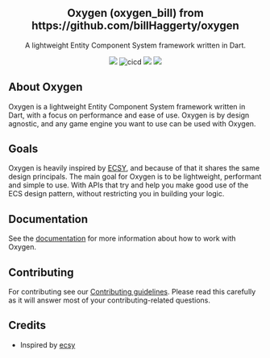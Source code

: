 <h2 align="center">
  Oxygen (oxygen_bill) from https://github.com/billHaggerty/oxygen
</h2>

<p align="center">
  A lightweight Entity Component System framework written in Dart.
</p>

<p align="center">
  <a title="Pub" href="https://pub.dartlang.org/packages/oxygen" ><img src="https://img.shields.io/pub/v/oxygen.svg?style=popout" /></a>
  <img src="https://github.com/flame-engine/oxygen/workflows/cicd/badge.svg?branch=master&event=push" alt="cicd" />
  <a title="Dependencies" href="https://github.com/flame-engine/oxygen/blob/master/pubspec.yaml"><img src="https://img.shields.io/librariesio/release/pub/oxygen?label=dependencies"></a>
  <a title="Discord" href="https://discord.gg/JUwwvNryDz" ><img src="https://img.shields.io/discord/509714518008528896.svg" /></a>
</p>

## About Oxygen

Oxygen is a lightweight Entity Component System framework written in Dart, with a focus on performance and ease of use. Oxygen is by design agnostic, and any game engine you want to use can be used with Oxygen.

## Goals

Oxygen is heavily inspired by [ECSY](https://ecsy.io/), and because of that it shares the same design principals. The main goal for Oxygen is to be lightweight, performant and simple to use. With APIs that try and help you make good use of the ECS design pattern, without restricting you in building your logic.

## Documentation

See the [documentation](https://github.com/flame-engine/oxygen/blob/master/doc) for more information about how to work with Oxygen.

## Contributing

For contributing see our [Contributing guidelines](https://github.com/flame-engine/oxygen/blob/master/CONTRIBUTING.md). Please read this carefully as it will answer most of your contributing-related questions.

## Credits
- Inspired by [ecsy](https://ecsy.io/)